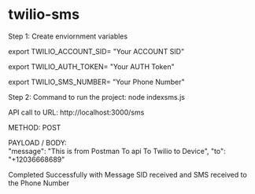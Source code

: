 # twilio-sms


Step 1: Create enviornment variables

  export TWILIO_ACCOUNT_SID= "Your ACCOUNT SID"
  
  export TWILIO_AUTH_TOKEN= "Your AUTH Token"
  
  export TWILIO_SMS_NUMBER= "Your Phone Number"
  
Step 2:
    Command to run the project:   node indexsms.js
    
    
  API call to URL:    http://localhost:3000/sms
  
  METHOD:               POST
  
  PAYLOAD / BODY:       
                            "message": "This is from Postman To api To Twilio to Device",
                             "to": "+12036668689"
                        

Completed Successfully with Message SID received and SMS received to the Phone Number
